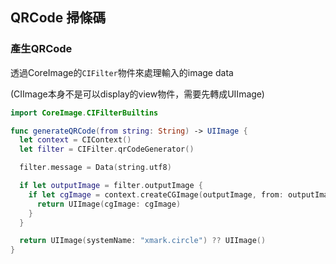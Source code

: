 
## QRCode 掃條碼

### 產生QRCode

透過CoreImage的`CIFilter`物件來處理輸入的image data

(CIImage本身不是可以display的view物件，需要先轉成UIImage)

```swift
import CoreImage.CIFilterBuiltins

func generateQRCode(from string: String) -> UIImage {
  let context = CIContext()
  let filter = CIFilter.qrCodeGenerator()

  filter.message = Data(string.utf8)

  if let outputImage = filter.outputImage {
    if let cgImage = context.createCGImage(outputImage, from: outputImage.extent) {
      return UIImage(cgImage: cgImage)
    }
  }

  return UIImage(systemName: "xmark.circle") ?? UIImage()
}
```